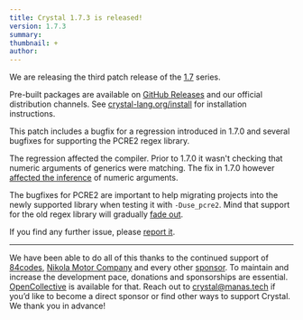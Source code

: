 ```yaml
---
title: Crystal 1.7.3 is released!
version: 1.7.3
summary:
thumbnail: +
author:
---
```


We are releasing the third patch release of the [1.7](/2023/01/09/1.7.0-released/) series.

Pre-built packages are available on [GitHub Releases](https://github.com/crystal-lang/crystal/releases/tag/1.7.3) and our official distribution channels.
See [crystal-lang.org/install](https://crystal-lang.org/install/) for installation instructions.

This patch includes a bugfix for a regression introduced in 1.7.0 and several bugfixes for supporting the PCRE2 regex library.

The regression affected the compiler. Prior to 1.7.0 it wasn't checking that numeric arguments of generics were matching. The fix in 1.7.0 however [affected the inference](https://github.com/crystal-lang/crystal/issues/13110) of numeric arguments.

The bugfixes for PCRE2 are important to help migrating projects into the newly supported library when testing it with `-Duse_pcre2`. Mind that support for the old regex library will gradually [fade out](https://crystal-lang.org/2023/03/02/crystal-is-upgrading-its-regex-engine/).

If you find any further issue, please [report it](https://crystal-lang.org/issues).

---

We have been able to do all of this thanks to the continued support of [84codes](https://www.84codes.com/), [Nikola Motor Company](https://nikolamotor.com/) and every other [sponsor](/sponsors). To maintain and increase the development pace, donations and sponsorships are essential. [OpenCollective](https://opencollective.com/crystal-lang) is available for that. Reach out to [crystal@manas.tech](mailto:crystal@manas.tech) if you’d like to become a direct sponsor or find other ways to support Crystal. We thank you in advance!
